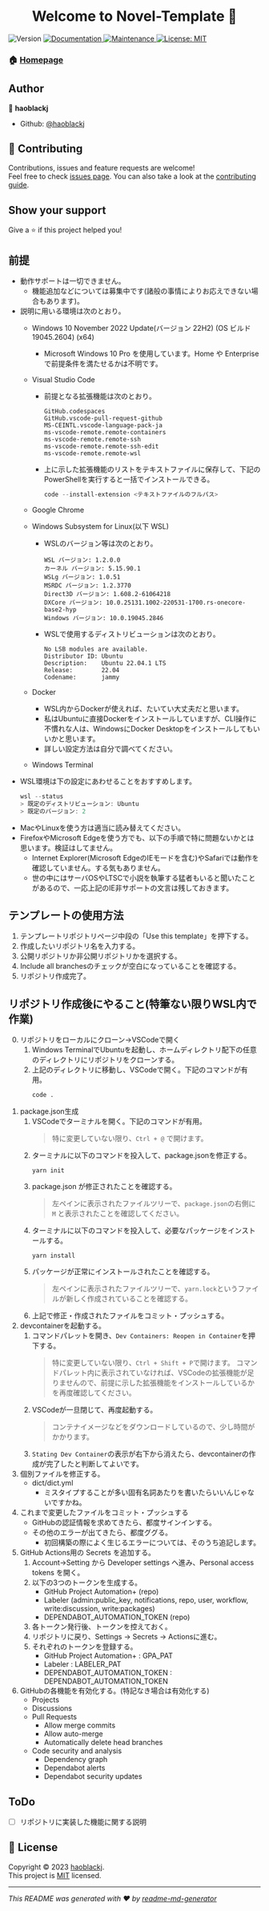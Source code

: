 <h1 align="center">Welcome to Novel-Template 👋</h1>
<p>
  <img alt="Version" src="https://img.shields.io/badge/version-1.0.0-blue.svg?cacheSeconds=2592000" />
  <a href="https://github.com/haoblackj/Novel-Template#readme" target="_blank">
    <img alt="Documentation" src="https://img.shields.io/badge/documentation-yes-brightgreen.svg" />
  </a>
  <a href="https://github.com/haoblackj/Novel-Template/graphs/commit-activity" target="_blank">
    <img alt="Maintenance" src="https://img.shields.io/badge/Maintained%3F-yes-green.svg" />
  </a>
  <a href="https://github.com/haoblackj/Novel-Template/blob/master/LICENSE" target="_blank">
    <img alt="License: MIT" src="https://img.shields.io/github/license/haoblackj/Novel-Template" />
  </a>
</p>


### 🏠 [Homepage](https://github.com/haoblackj/Novel-Template#readme)

## Author

👤 **haoblackj**

* Github: [@haoblackj](https://github.com/haoblackj)

## 🤝 Contributing

Contributions, issues and feature requests are welcome!<br />Feel free to check [issues page](https://github.com/haoblackj/Novel-Template/issues). You can also take a look at the [contributing guide](https://github.com/haoblackj/Novel-Template/blob/master/CONTRIBUTING.md).

## Show your support

Give a ⭐️ if this project helped you!

##  前提
- 動作サポートは一切できません。
    -  機能追加などについては募集中です(諸般の事情によりお応えできない場合もあります)。
-  説明に用いる環境は次のとおり。
    - Windows 10 November 2022 Update(バージョン 22H2) (OS ビルド 19045.2604) (x64)
        - Microsoft Windows 10 Pro を使用しています。Home や Enterprise で前提条件を満たせるかは不明です。
    - Visual Studio Code
        -   前提となる拡張機能は次のとおり。
            ```
            GitHub.codespaces
            GitHub.vscode-pull-request-github
            MS-CEINTL.vscode-language-pack-ja
            ms-vscode-remote.remote-containers
            ms-vscode-remote.remote-ssh
            ms-vscode-remote.remote-ssh-edit
            ms-vscode-remote.remote-wsl
            ```
        -   上に示した拡張機能のリストをテキストファイルに保存して、下記のPowerShellを実行すると一括でインストールできる。
            ```PowerShell
            code --install-extension <テキストファイルのフルパス>
            ```
    - Google Chrome
    - Windows Subsystem for Linux(以下 WSL)
        - WSLのバージョン等は次のとおり。
          ```
          WSL バージョン: 1.2.0.0
          カーネル バージョン: 5.15.90.1
          WSLg バージョン: 1.0.51
          MSRDC バージョン: 1.2.3770
          Direct3D バージョン: 1.608.2-61064218
          DXCore バージョン: 10.0.25131.1002-220531-1700.rs-onecore-base2-hyp
          Windows バージョン: 10.0.19045.2846
          ```
        - WSLで使用するディストリビューションは次のとおり。
          ```
          No LSB modules are available.
          Distributor ID: Ubuntu
          Description:    Ubuntu 22.04.1 LTS
          Release:        22.04
          Codename:       jammy
          ```

    - Docker
        - WSL内からDockerが使えれば、たいてい大丈夫だと思います。
        - 私はUbuntuに直接Dockerをインストールしていますが、CLI操作に不慣れな人は、WindowsにDocker Desktopをインストールしてもいいかと思います。
        - 詳しい設定方法は自分で調べてください。
    - Windows Terminal
- WSL環境は下の設定にあわせることをおすすめします。
    ```PowerShell
    wsl --status
    > 既定のディストリビューション: Ubuntu
    > 既定のバージョン: 2
    ```
- MacやLinuxを使う方は適当に読み替えてください。
- FirefoxやMicrosoft Edgeを使う方でも、以下の手順で特に問題ないかとは思います。検証はしてません。
    - Internet Explorer(Microsoft EdgeのIEモードを含む)やSafariでは動作を確認していません。する気もありません。
    - 世の中にはサーバOSやLTSCで小説を執筆する猛者もいると聞いたことがあるので、一応上記のIE非サポートの文言は残しておきます。
##  テンプレートの使用方法
1.  テンプレートリポジトリページ中段の「Use this template」を押下する。
2.  作成したいリポジトリ名を入力する。
3.  公開リポジトリか非公開リポジトリかを選択する。
4.  Include all branchesのチェックが空白になっていることを確認する。
5.  リポジトリ作成完了。
## リポジトリ作成後にやること(特筆ない限りWSL内で作業)
0.  リポジトリをローカルにクローン→VSCodeで開く
    1.  Windows TerminalでUbuntuを起動し、ホームディレクトリ配下の任意のディレクトリにリポジトリをクローンする。
    2.  上記のディレクトリに移動し、VSCodeで開く。下記のコマンドが有用。
        ```bash
        code .
        ```
1.  package.json生成
    1.  VSCodeでターミナルを開く。下記のコマンドが有用。
        >特に変更していない限り、`Ctrl + @` で開けます。
    2.  ターミナルに以下のコマンドを投入して、package.jsonを修正する。
        ```bash:generate package.json
        yarn init
        ```
    3.  package.json が修正されたことを確認する。
        >左ペインに表示されたファイルツリーで、`package.json`の右側に `M` と表示されたことを確認してください。
    4.  ターミナルに以下のコマンドを投入して、必要なパッケージをインストールする。
        ```bash:Install dependency
        yarn install
        ```
    5.  パッケージが正常にインストールされたことを確認する。
        >左ペインに表示されたファイルツリーで、`yarn.lock`というファイルが新しく作成されていることを確認する。
    6.  上記で修正・作成されたファイルをコミット・プッシュする。
2.  devcontainerを起動する。
    1.  コマンドパレットを開き、`Dev Containers: Reopen in Container`を押下する。
        >特に変更していない限り、`Ctrl + Shift + P`で開けます。
        >コマンドパレット内に表示されていなければ、VSCodeの拡張機能が足りませんので、前提に示した拡張機能をインストールしているかを再度確認してください。
    2.  VSCodeが一旦閉じて、再度起動する。
        >コンテナイメージなどをダウンロードしているので、少し時間がかかります。
    3.  `Stating Dev Container`の表示が右下から消えたら、devcontainerの作成が完了したと判断してよいです。
3.  個別ファイルを修正する。
    - dict/dict.yml
        - ミスタイプすることが多い固有名詞あたりを書いたらいいんじゃないですかね。
4.  これまで変更したファイルをコミット・プッシュする
    -   GitHubの認証情報を求めてきたら、都度サインインする。
    -   その他のエラーが出てきたら、都度ググる。
        -   初回構築の際によく生じるエラーについては、そのうち追記します。
2.  GitHub Actions用の Secrets を追加する。
    1.  Account→Setting から Developer settings へ進み、Personal access tokens を開く。
    2.  以下の3つのトークンを生成する。
        - GitHub Project Automation+ (repo)
        - Labeler (admin:public_key, notifications, repo, user, workflow, write:discussion, write:packages)
        - DEPENDABOT_AUTOMATION_TOKEN (repo)
    3.  各トークン発行後、トークンを控えておく。
    4.  リポジトリに戻り、Settings → Secrets → Actionsに進む。
    5.  それぞれのトークンを登録する。
        - GitHub Project Automation+ : GPA_PAT
        - Labeler : LABELER_PAT
        - DEPENDABOT_AUTOMATION_TOKEN : DEPENDABOT_AUTOMATION_TOKEN
4.  GitHubの各機能を有効化する。(特記なき場合は有効化する)
    - Projects
    - Discussions
    - Pull Requests
        - Allow merge commits
        - Allow auto-merge
        - Automatically delete head branches
    - Code security and analysis
        - Dependency graph
        - Dependabot alerts
        - Dependabot security updates

## ToDo
- [ ] リポジトリに実装した機能に関する説明

## 📝 License

Copyright © 2023 [haoblackj](https://github.com/haoblackj).<br />
This project is [MIT](https://github.com/haoblackj/Novel-Template/blob/master/LICENSE) licensed.

***
_This README was generated with ❤️ by [readme-md-generator](https://github.com/kefranabg/readme-md-generator)_
